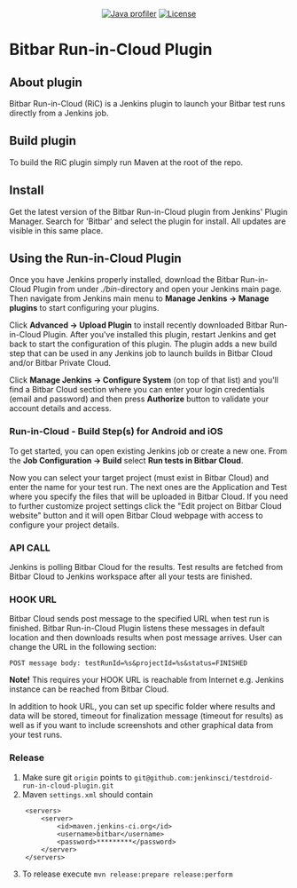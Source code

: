 <p align="center">
  <a href="https://www.ej-technologies.com/products/jprofiler/overview.html"><img src="https://img.shields.io/badge/Java%20profiler-jprofiler-blue.svg" alt="Java profiler"></a>
  <a href="https://raw.githubusercontent.com/jenkinsci/testdroid-run-in-cloud-plugin/master/LICENSE"><img src="https://img.shields.io/crates/l/rustc-serialize.svg" alt="License"></a>
</p>

# Bitbar Run-in-Cloud Plugin

## About plugin

Bitbar Run-in-Cloud (RiC) is a Jenkins plugin to launch your Bitbar test runs directly from a Jenkins job.

## Build plugin

To build the RiC plugin simply run Maven at the root of the repo.

## Install

Get the latest version of the Bitbar Run-in-Cloud plugin from Jenkins' Plugin Manager. Search for 'Bitbar' and select the plugin for install. All updates are visible in this same place.

## Using the Run-in-Cloud Plugin

Once you have Jenkins properly installed, download the Bitbar Run-in-Cloud Plugin from under *./bin*-directory and open your Jenkins main page. Then navigate from Jenkins main menu to **Manage Jenkins -> Manage plugins** to start configuring your plugins.

Click **Advanced -> Upload Plugin** to install recently downloaded Bitbar Run-in-Cloud Plugin. After you've installed this plugin, restart Jenkins and get back to start the configuration of this plugin. The plugin adds a new build step that can be used in any Jenkins job to launch builds in Bitbar Cloud and/or Bitbar Private Cloud.

Click **Manage Jenkins -> Configure System** (on top of that list) and you'll find a Bitbar Cloud section where you can enter your login credentials (email and password) and then press **Authorize** button to validate your account details and access.

### Run-in-Cloud - Build Step(s) for Android and iOS

To get started, you can open existing Jenkins job or create a new one. From the **Job Configuration -> Build** select **Run tests in Bitbar Cloud**.

Now you can select your target project (must exist in Bitbar Cloud) and enter the name for your test run. The next ones are the Application and Test where you specify the files that will be uploaded in Bitbar Cloud. If you need to further customize project settings click the "Edit project on Bitbar Cloud website" button and it will open Bitbar Cloud webpage with access to configure your project details.

### API CALL

Jenkins is polling Bitbar Cloud for the results. Test results are fetched from Bitbar Cloud to Jenkins workspace after all your tests are finished.

### HOOK URL

Bitbar Cloud sends post message to the specified URL when test run is finished. Bitbar Run-in-Cloud Plugin listens these messages in default location and then downloads results when post message arrives. User can change the URL in the following section:

    POST message body: testRunId=%s&projectId=%s&status=FINISHED

**Note!**  This requires your HOOK URL is reachable from Internet e.g. Jenkins instance can be reached from Bitbar Cloud.

In addition to hook URL, you can set up specific folder where results and data will be stored, timeout for finalization message (timeout for results) as well as if you want to include screenshots and other graphical data from your test runs.

### Release

1) Make sure git `origin` points to `git@github.com:jenkinsci/testdroid-run-in-cloud-plugin.git`
2) Maven `settings.xml` should contain
```
    <servers>
        <server>
            <id>maven.jenkins-ci.org</id>
            <username>bitbar</username>
            <password>*********</password>
        </server>
    </servers>
```
3) To release execute `mvn release:prepare release:perform`
